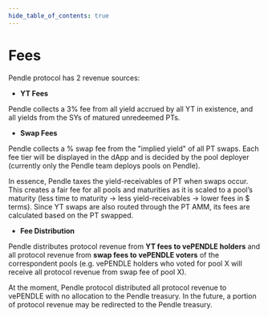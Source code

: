 ```yaml
---
hide_table_of_contents: true
---
```


# Fees

Pendle protocol has 2 revenue sources:

- **YT Fees**
    
Pendle collects a 3% fee from all yield accrued by all YT in existence, and all yields from the SYs of matured unredeemed PTs.

- **Swap Fees**
    
Pendle collects a % swap fee from the "implied yield" of all PT swaps. Each fee tier will be displayed in the dApp and is decided by the pool deployer (currently only the Pendle team deploys pools on Pendle).

In essence, Pendle taxes the yield-receivables of PT when swaps occur. This creates a fair fee for all pools and maturities as it is scaled to a pool’s maturity (less time to maturity -> less yield-receivables -> lower fees in $ terms). Since YT swaps are also routed through the PT AMM, its fees are calculated based on the PT swapped.

- **Fee Distribution**

Pendle distributes protocol revenue from **YT fees to vePENDLE holders** and all protocol revenue from **swap fees to vePENDLE voters** of the correspondent pools (e.g. vePENDLE holders who voted for pool X will receive all protocol revenue from swap fee of pool X).

At the moment, Pendle protocol distributed all protocol revenue to vePENDLE with no allocation to the Pendle treasury. In the future, a portion of protocol revenue may be redirected to the Pendle treasury.
